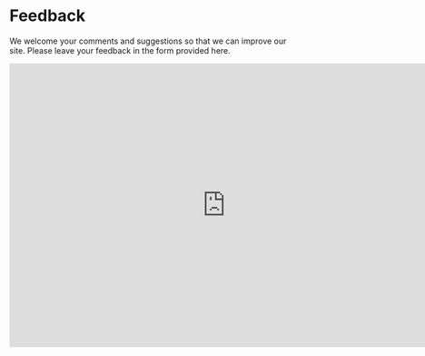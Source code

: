# **Feedback**
We welcome your comments and suggestions so that we can improve our site. Please leave your feedback in  the form provided here. 


<iframe src="https://docs.google.com/forms/d/e/1FAIpQLSdpw9PrQCyBYhyrdrHFIZZb4OAAdBsJoG2uLHmQ8qALcgINUA/viewform?embedded=true" width="760" height="500" frameborder="0" marginheight="0" marginwidth="0">Wird geladen...</iframe>
